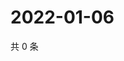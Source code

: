 # 2022-01-06

共 0 条

<!-- BEGIN WEIBO -->
<!-- 最后更新时间 Thu Jan 06 2022 04:12:59 GMT+0800 (China Standard Time) -->

<!-- END WEIBO -->
